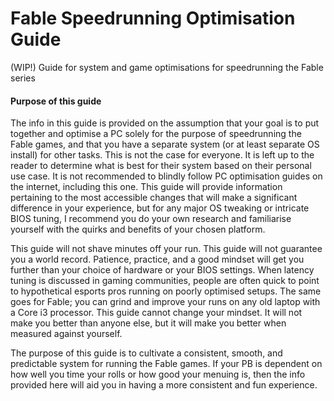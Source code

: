 # Fable Speedrunning Optimisation Guide
(WIP!) Guide for system and game optimisations for speedrunning the Fable series

#### Purpose of this guide
The info in this guide is provided on the assumption that your goal is to put together and optimise a PC solely for the purpose of speedrunning the Fable games, and that you have a separate system (or at least separate OS install) for other tasks. This is not the case for everyone. It is left up to the reader to determine what is best for their system based on their personal use case. It is not recommended to blindly follow PC optimisation guides on the internet, including this one. This guide will provide information pertaining to the most accessible changes that will make a significant difference in your experience, but for any major OS tweaking or intricate BIOS tuning, I recommend you do your own research and familiarise yourself with the quirks and benefits of your chosen platform.

This guide will not shave minutes off your run. This guide will not guarantee you a world record. Patience, practice, and a good mindset will get you further than your choice of hardware or your BIOS settings. When latency tuning is discussed in gaming communities, people are often quick to point to hypothetical esports pros running on poorly optimised setups. The same goes for Fable; you can grind and improve your runs on any old laptop with a Core i3 processor. This guide cannot change your mindset. It will not make you better than anyone else, but it will make you better when measured against yourself.

The purpose of this guide is to cultivate a consistent, smooth, and predictable system for running the Fable games. If your PB is dependent on how well you time your rolls or how good your menuing is, then the info provided here will aid you in having a more consistent and fun experience.
